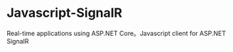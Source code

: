 # Javascript-SignalR
Real-time applications using ASP.NET Core。Javascript client for ASP.NET SignalR
